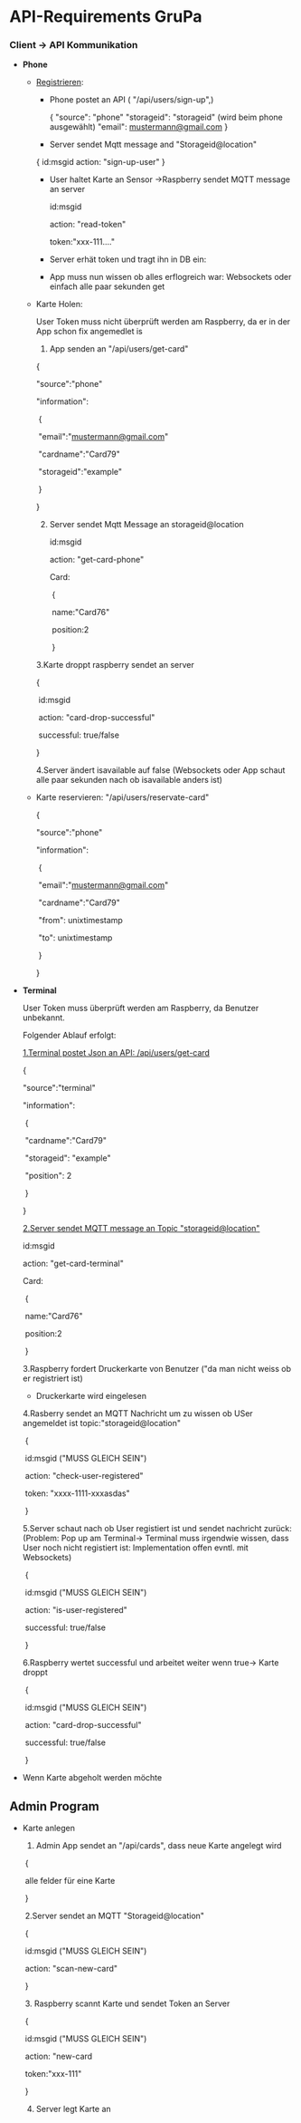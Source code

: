 # API-Requirements GruPa

### Client -> API Kommunikation



- **Phone**

  - <u>Registrieren</u>:

    - Phone postet an API ( "/api/users/sign-up",)

      {
      "source": "phone"
      "storageid": "storageid" (wird beim phone ausgewählt)
      "email": mustermann@gmail.com
      }
      
    - Server sendet Mqtt message and "Storageid@location"
    
     {
     id:msgid
     action: "sign-up-user"
     }
    
    - User haltet Karte an Sensor ->Raspberry sendet MQTT message an server
    
      id:msgid
    
      action: "read-token"
    
      token:"xxx-111...."
    
    - Server erhät token und tragt ihn in DB ein:
    
    - App muss nun wissen ob alles erflogreich war: Websockets oder einfach alle paar sekunden get 

  - Karte Holen: 

    User Token muss nicht überprüft werden am Raspberry, da er in der App schon fix angemedlet is

    1. App senden an "/api/users/get-card"

    {

    "source":"phone"

    "information":

    ​	{

    ​		"email":"mustermann@gmail.com"

    ​		"cardname":"Card79"

    ​		"storageid":"example"

    ​	}

    }

    2. Server sendet Mqtt Message an storageid@location

       id:msgid

       action: "get-card-phone"

       Card:

       ​	{

       ​		name:"Card76"

       ​		position:2

       ​	}

    3.Karte droppt raspberry sendet an server

    {

    ​	id:msgid

    ​	action: "card-drop-successful"

    ​	successful: true/false

    }

    4.Server ändert isavailable auf false (Websockets oder App schaut alle paar sekunden nach ob isavailable anders ist)

    

  - Karte reservieren: "/api/users/reservate-card"

    {

    "source":"phone"

    "information":

    ​	{

    ​		"email":"mustermann@gmail.com"

    ​		"cardname":"Card79"

    ​		"from": unixtimestamp

    ​		"to": unixtimestamp

    ​	}

    }

    

- **Terminal**

  

  User Token muss überprüft werden am Raspberry, da Benutzer unbekannt.

  Folgender Ablauf erfolgt:

  <u>1.Terminal postet Json an API: /api/users/get-card</u>

  {

  "source":"terminal"

  "information":

  ​	{

  ​		"cardname":"Card79"

  ​		"storageid": "example"

  ​		"position": 2

  ​	}

  }

  <u>2.Server sendet MQTT message an Topic "storageid@location"</u> 

  id:msgid

  action: "get-card-terminal"

  Card:

  ​	{

  ​		name:"Card76"

  ​		position:2

  ​	}

  3.Raspberry fordert Druckerkarte von Benutzer ("da man nicht weiss ob er registriert ist)

  - Druckerkarte wird eingelesen

    

  4.Rasberry sendet an MQTT Nachricht um zu wissen ob USer angemeldet ist topic:"storageid@location"

  ​	{

  ​		id:msgid ("MUSS GLEICH SEIN")

  ​		action: "check-user-registered" 

  ​		token: "xxxx-1111-xxxasdas"

  ​	}

  5.Server schaut nach ob User registiert ist und sendet nachricht zurück: (Problem: Pop up am Terminal-> Terminal muss irgendwie wissen, dass User noch nicht registiert ist: Implementation offen evntl. mit Websockets) 

  ​	{

  ​		id:msgid ("MUSS GLEICH SEIN")

  ​		action: "is-user-registered" 

  ​		successful: true/false

  ​	}

  6.Raspberry wertet successful und arbeitet weiter wenn true-> Karte droppt 

  ​	{

  ​		id:msgid ("MUSS GLEICH SEIN")

  ​		action: "card-drop-successful" 

  ​		successful: true/false

  ​	}

  

- Wenn Karte abgeholt werden möchte



## Admin Program

- Karte anlegen 

  1. Admin App sendet an "/api/cards", dass neue Karte angelegt wird

  ​	{

  ​	alle felder für eine Karte 

  ​	}

  

  ​	2.Server sendet an MQTT "Storageid@location"

  ​	{

  ​		id:msgid ("MUSS GLEICH SEIN")

  ​		action: "scan-new-card" 

  ​	}

  ​	3. Raspberry scannt Karte und sendet Token an Server

  ​	{

  ​		id:msgid ("MUSS GLEICH SEIN")

  ​		action: "new-card 

  ​		token:"xxx-111"

  ​	}

  4. Server legt Karte an

  

# 	

 


